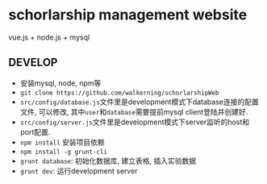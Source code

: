 schorlarship management website
====

vue.js + node.js + mysql


DEVELOP
--------

* 安装mysql, node, npm等
* ``git clone https://github.com/walkerning/schorlarshipWeb``
* ``src/config/database.js``文件里是development模式下database连接的配置文件, 可以修改, 其中`user`和`database`需要提前mysql client登陆并创建好.
* ``src/config/server.js``文件里是development模式下server监听的host和port配置.
* ``npm install`` 安装项目依赖
* ``npm install -g grunt-cli``
* ``grunt database``: 初始化数据库, 建立表格, 插入实验数据
* ``grunt dev``: 运行development server